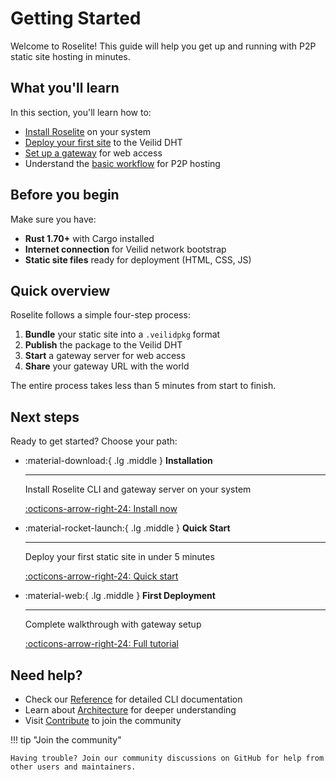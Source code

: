# Getting Started

Welcome to Roselite! This guide will help you get up and running with P2P static site hosting in minutes.

## What you'll learn

In this section, you'll learn how to:

- [Install Roselite](installation.md) on your system
- [Deploy your first site](quick-start.md) to the Veilid DHT
- [Set up a gateway](first-deployment.md) for web access
- Understand the [basic workflow](quick-start.md) for P2P hosting

## Before you begin

Make sure you have:

- **Rust 1.70+** with Cargo installed
- **Internet connection** for Veilid network bootstrap
- **Static site files** ready for deployment (HTML, CSS, JS)

## Quick overview

Roselite follows a simple four-step process:

1. **Bundle** your static site into a `.veilidpkg` format
2. **Publish** the package to the Veilid DHT
3. **Start** a gateway server for web access
4. **Share** your gateway URL with the world

The entire process takes less than 5 minutes from start to finish.

## Next steps

Ready to get started? Choose your path:

<div class="grid cards" markdown>

-   :material-download:{ .lg .middle } **Installation**

    ---

    Install Roselite CLI and gateway server on your system

    [:octicons-arrow-right-24: Install now](installation.md)

-   :material-rocket-launch:{ .lg .middle } **Quick Start**

    ---

    Deploy your first static site in under 5 minutes

    [:octicons-arrow-right-24: Quick start](quick-start.md)

-   :material-web:{ .lg .middle } **First Deployment**

    ---

    Complete walkthrough with gateway setup

    [:octicons-arrow-right-24: Full tutorial](first-deployment.md)

</div>

## Need help?

- Check our [Reference](../reference/) for detailed CLI documentation
- Learn about [Architecture](../architecture/) for deeper understanding
- Visit [Contribute](../contribute/) to join the community

!!! tip "Join the community"

    Having trouble? Join our community discussions on GitHub for help from other users and maintainers. 